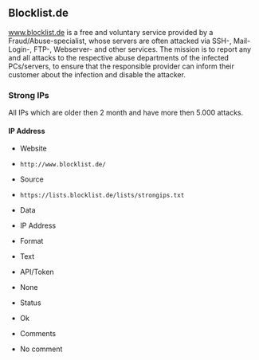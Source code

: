 ## Blocklist.de

www.blocklist.de is a free and voluntary service provided by a
Fraud/Abuse-specialist, whose servers are often attacked via SSH-, Mail-Login-,
FTP-, Webserver- and other services. 
The mission is to report any and all attacks to the respective abuse departments
of the infected PCs/servers, to ensure that the responsible provider can inform
their customer about the infection and disable the attacker. 

### Strong IPs

All IPs which are older then 2 month and have more then 5.000 attacks. 

#### IP Address
>
* Website
 - `http://www.blocklist.de/`
* Source
 - `https://lists.blocklist.de/lists/strongips.txt`
* Data
 - IP Address
* Format
 - Text
* API/Token
 - None
* Status
 - Ok
* Comments
 - No comment
